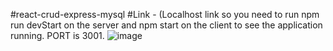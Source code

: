 #react-crud-express-mysql
#Link - (Localhost link so you need to run npm run devStart on the server and npm start on the client to see the application running. PORT is 3001.
![image](https://user-images.githubusercontent.com/25538870/174620180-203df905-a825-4087-a2b8-2c7896ce0444.png)
